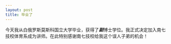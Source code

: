 ```yaml
---
layout: post
title: 毕业了
---
```


今天我从白俄罗斯莫斯科国立大学毕业，获得了***副***博士学位。我正式决定加入南七技校体育系成为讲师。在此特别感谢南七技校给我这个误人子弟的机会！
